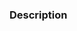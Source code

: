 <!-- Thank you for contributing! -->

### Description

<!-- Write a short summary of what this PR is solving. If necessary, include relevant screenshorts. -->
